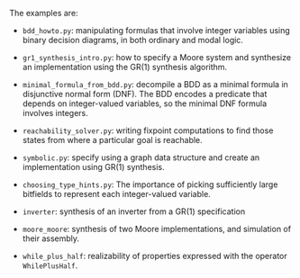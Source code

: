 The examples are:

- `bdd_howto.py`: manipulating formulas that involve integer variables
  using binary decision diagrams, in both ordinary and modal logic.

- `gr1_synthesis_intro.py`: how to specify a Moore system and synthesize
  an implementation using the GR(1) synthesis algorithm.

- `minimal_formula_from_bdd.py`: decompile a BDD as a minimal formula
  in disjunctive normal form (DNF). The BDD encodes a predicate that
  depends on integer-valued variables, so the minimal DNF formula
  involves integers.

- `reachability_solver.py`: writing fixpoint computations to find those
  states from where a particular goal is reachable.

- `symbolic.py`: specify using a graph data structure and create an
  implementation using GR(1) synthesis.

- `choosing_type_hints.py`: The importance of picking sufficiently large
  bitfields to represent each integer-valued variable.

- `inverter`: synthesis of an inverter from a GR(1) specification

- `moore_moore`: synthesis of two Moore implementations, and simulation of
  their assembly.

- `while_plus_half`: realizability of properties expressed with the operator
  `WhilePlusHalf`.
